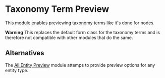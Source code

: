 Taxonomy Term Preview
=====================

This module enables previewing taxonomy terms like it's done for nodes.

**Warning** This replaces the default form class for the taxonomy terms and is therefore not compatible with other modules that do the same.

Alternatives
------------

The [All Entity Preview](https://www.drupal.org/project/all_entity_preview) module attemps to provide preview options for any entity type.
